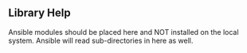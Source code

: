 ## Library Help
Ansible modules should be placed here and NOT installed on the local system. Ansible will read sub-directories in here as well.

